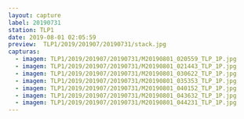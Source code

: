 ```yaml
---
layout: capture
label: 20190731
station: TLP1
date: 2019-08-01 02:05:59
preview:  TLP1/2019/201907/20190731/stack.jpg
capturas:
  - imagem: TLP1/2019/201907/20190731/M20190801_020559_TLP_1P.jpg
  - imagem: TLP1/2019/201907/20190731/M20190801_021443_TLP_1P.jpg
  - imagem: TLP1/2019/201907/20190731/M20190801_030622_TLP_1P.jpg
  - imagem: TLP1/2019/201907/20190731/M20190801_035353_TLP_1P.jpg
  - imagem: TLP1/2019/201907/20190731/M20190801_040152_TLP_1P.jpg
  - imagem: TLP1/2019/201907/20190731/M20190801_043632_TLP_1P.jpg
  - imagem: TLP1/2019/201907/20190731/M20190801_044231_TLP_1P.jpg
---
```

